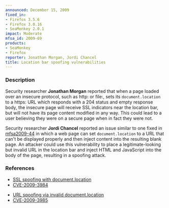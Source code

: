 ```yaml
---
announced: December 15, 2009
fixed_in:
- Firefox 3.5.6
- Firefox 3.0.16
- SeaMonkey 2.0.1
impact: Moderate
mfsa_id: 2009-69
products:
- SeaMonkey
- Firefox
reporter: Jonathan Morgan, Jordi Chancel
title: Location bar spoofing vulnerabilities
---
```


<h3>Description</h3>

<p>Security researcher <strong>Jonathan Morgan</strong> reported that
when a page loaded over an insecure protocol, such as http: or file:,
sets its <code>document.location</code> to a https: URL which
responds with a 204 status and empty response body, the insecure page
will receive SSL indicators near the location bar, but will not have
its page content modified in any way.  This could lead to a user
believing they were on a secure page when in fact they were not.</p>

<p>Security researcher <strong>Jordi Chancel</strong> reported an
issue similar to one fixed
in <a href="mfsa2009-44.html">mfsa2009-44</a> in which a web page can
set <code>document.location</code> to a URL that can't be displayed
properly and then inject content into the resulting blank page.  An
attacker could use this vulnerability to place a legitimate-looking
but invalid URL in the location bar and inject HTML and JavaScript
into the body of the page, resulting in a spoofing attack.</p>

<h3>References</h3>

<ul>
  <li><a href="https://bugzilla.mozilla.org/show_bug.cgi?id=521461">SSL spoofing with document.location</a></li>
  <li><a class="ex-ref" href="http://cve.mitre.org/cgi-bin/cvename.cgi?name=CVE-2009-3984">CVE-2009-3984</a></li>
</ul>

<ul>
  <li><a href="https://bugzilla.mozilla.org/show_bug.cgi?id=514232">URL spoofing via invalid document.location</a></li>
  <li><a class="ex-ref" href="http://cve.mitre.org/cgi-bin/cvename.cgi?name=CVE-2009-3985">CVE-2009-3985</a></li>
</ul>


